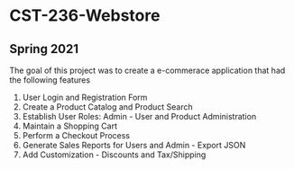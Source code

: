 # CST-236-Webstore
## Spring 2021
The goal of this project was to create a e-commerace application that had the following features
1. User Login and Registration Form
2. Create a Product Catalog and Product Search
3. Establish User Roles: Admin - User and Product Administration
4. Maintain a Shopping Cart
5. Perform a Checkout Process
6. Generate Sales Reports for Users and Admin - Export JSON
7. Add Customization - Discounts and Tax/Shipping
